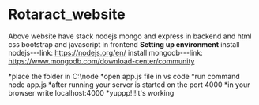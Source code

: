 # Rotaract_website
Above website have stack nodejs mongo and express in backend and html css bootstrap and javascript in frontend
**Setting up environment**
install nodejs---link: https://nodejs.org/en/
install mongodb---link: https://www.mongodb.com/download-center/community

*place the folder in C:\node
*open app.js file in vs code
*run command node app.js
*after running your server is started on the port 4000
*in your browser write localhost:4000
*yuppp!!!it's working

